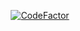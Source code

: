 <div align="center">

[![CodeFactor](https://www.codefactor.io/repository/github/enesusta/sahaf/badge)](https://www.codefactor.io/repository/github/enesusta/sahaf)

</div>